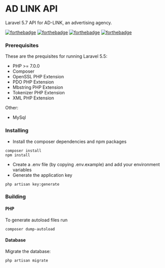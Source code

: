 # AD LINK API

Laravel 5.7 API for AD-LINK, an advertising agency.

[![forthebadge](https://forthebadge.com/images/badges/built-with-love.svg)](https://forthebadge.com)
[![forthebadge](https://forthebadge.com/images/badges/built-by-developers.svg)](https://forthebadge.com)
[![forthebadge](https://forthebadge.com/images/badges/check-it-out.svg)](https://forthebadge.com)
[![forthebadge](https://forthebadge.com/images/badges/powered-by-netflix.svg)](https://forthebadge.com)

### Prerequisites

These are the prequisites for running Laravel 5.5:

* PHP >= 7.0.0
* Composer
* OpenSSL PHP Extension
* PDO PHP Extension
* Mbstring PHP Extension
* Tokenizer PHP Extension
* XML PHP Extension

Other:
* MySql

### Installing

* Install the composer dependencies and npm packages

```
composer install
npm install
```

* Create a .env file (by copying .env.example) and add your environment variables
* Generate the application key

```
php artisan key:generate
```

### Building

#### PHP

To generate autoload files run

```
composer dump-autoload
```

#### Database

Migrate the database:

```
php artisan migrate
```
